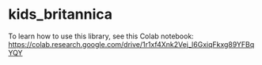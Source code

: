 # kids_britannica

To learn how to use this library, see this Colab notebook: https://colab.research.google.com/drive/1r1xf4Xnk2Vej_l6GxiqFkxg89YFBqYQY
